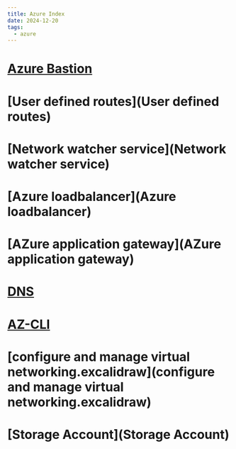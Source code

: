 ```yaml
---
title: Azure Index
date: 2024-12-20
tags:
  - azure
---
```


# [Azure Bastion](Azure%20Bastion.md)

# [User defined routes](User defined routes)

# [Network watcher service](Network watcher service)

# [Azure loadbalancer](Azure loadbalancer)

# [AZure application gateway](AZure application gateway)

# [DNS](DNS)

# [AZ-CLI](AZ-CLI)

# [configure and manage virtual networking.excalidraw](configure and manage virtual networking.excalidraw)

# [Storage Account](Storage Account)
